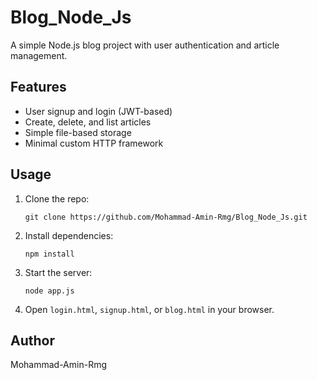 # Blog_Node_Js

A simple Node.js blog project with user authentication and article management.

## Features

- User signup and login (JWT-based)
- Create, delete, and list articles
- Simple file-based storage
- Minimal custom HTTP framework

## Usage

1. Clone the repo:
   ```
   git clone https://github.com/Mohammad-Amin-Rmg/Blog_Node_Js.git
   ```
2. Install dependencies:
   ```
   npm install
   ```
3. Start the server:
   ```
   node app.js
   ```
4. Open `login.html`, `signup.html`, or `blog.html` in your browser.

## Author

Mohammad-Amin-Rmg